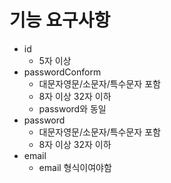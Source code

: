 # 기능 요구사항
- id
  - 5자 이상
- passwordConform
  - 대문자영문/소문자/특수문자 포함
  - 8자 이상 32자 이하
  - password와 동일
- password
  - 대문자영문/소문자/특수문자 포함
  - 8자 이상 32자 이하
- email
  - email 형식이여야함



